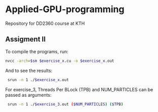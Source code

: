 # Applied-GPU-programming
Repository for DD2360 course at KTH

## Assigment II
To compile the programs, run:
```sh
nvcc -arch=$sm $exercise_x.cu -o $exercise_x.out
```

And to see the results:
```sh
 srun -n 1 ./$exercise_x.out
```

For exercise_3, Threads Per BLock (TPB) and NUM_PARTICLES can be passed as arguments:
```sh
 srun -n 1 ./$exercise_3.out ($NUM_PARTICLES) ($TPB)
```
